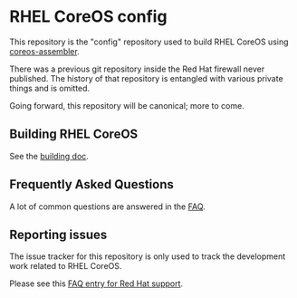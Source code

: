 # RHEL CoreOS config

This repository is the "config" repository used to build
RHEL CoreOS using [coreos-assembler](https://github.com/coreos/coreos-assembler/).

There was a previous git repository inside the Red Hat
firewall never published.  The history of that repository
is entangled with various private things and is omitted.

Going forward, this repository will be canonical; more
to come.

## Building RHEL CoreOS

See the [building doc](docs/building.md).

## Frequently Asked Questions

A lot of common questions are answered in the [FAQ](docs/faq.md).

## Reporting issues

The issue tracker for this repository is only used to track the development
work related to RHEL CoreOS.

Please see this [FAQ entry for Red Hat support](docs/faq.md#q-where-should-i-report-issues-with-openshift-container-platform-or-red-hat-coreos).
